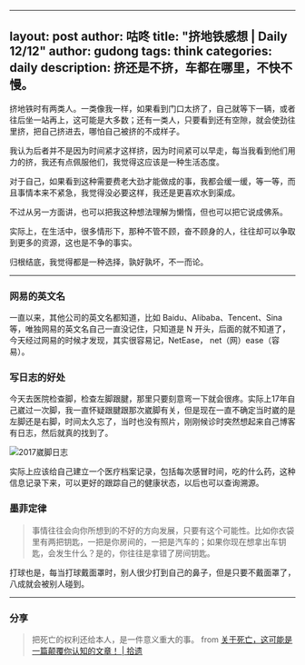 
---
layout: post
author: 咕咚
title: "挤地铁感想 | Daily 12/12"
author: gudong
tags:  think 
categories: daily
description: 挤还是不挤，车都在哪里，不快不慢。
---

挤地铁时有两类人。一类像我一样，如果看到门口太挤了，自己就等下一辆，或者往后坐一站再上，这可能是大多数；还有一类人，只要看到还有空隙，就会使劲往里挤，把自己挤进去，哪怕自己被挤的不成样子。

我认为后者并不是因为时间紧才这样挤，因为时间紧可以早走，每当我看到他们用力的挤，我还有点佩服他们，我觉得这应该是一种生活态度。

对于自己，如果看到这种需要费老大劲才能做成的事，我都会缓一缓，等一等，而且事情本来不紧急，我觉得没必要这样，我还是更喜欢水到渠成。

不过从另一方面讲，也可以把我这种想法理解为懒惰，但也可以把它说成佛系。

实际上，在生活中，很多情形下，那种不管不顾，奋不顾身的人，往往却可以争取到更多的资源，这也是不争的事实。

归根结底，我觉得都是一种选择，孰好孰坏，不一而论。

-------------------------------------------------

### 网易的英文名
一直以来，其他公司的英文名都知道，比如 Baidu、Alibaba、Tencent、Sina 等，唯独网易的英文名自己一直没记住，只知道是 N 开头，后面的就不知道了，今天经过网易的时候才发现，其实很容易记，NetEase， net（网）ease（容易）。

### 写日志的好处
今天去医院检查脚，检查左脚跟腱，那里只要刻意弯一下就会很疼。实际上17年自己崴过一次脚，我一直怀疑跟腱跟那次崴脚有关，但是现在一直不确定当时崴的是左脚还是右脚，时间太久忘了，当时也没有照片，刚刚候诊时突然想起来自己博客有日志，然后就真的找到了。

![2017崴脚日志](https://i.loli.net/2019/12/12/StBVFrbi7gANK9h.jpg)

实际上应该给自己建立一个医疗档案记录，包括每次感冒时间，吃的什么药，这种信息记录下来，可以更好的跟踪自己的健康状态，以后也可以查询溯源。

###  墨菲定律
> 事情往往会向你所想到的不好的方向发展，只要有这个可能性。比如你衣袋里有两把钥匙，一把是你房间的，一把是汽车的；如果你现在想拿出车钥匙，会发生什么？是的，你往往是拿错了房间钥匙。

打球也是，每当打球戴面罩时，别人很少打到自己的鼻子，但是只要不戴面罩了，八成就会被别人碰到。

-------------------------------------------------

### 分享
> 把死亡的权利还给本人，是一件意义重大的事。
from [关于死亡，这可能是一篇颠覆你认知的文章！ | 拾遗](https://mp.weixin.qq.com/s/Ts8nd1U2tFap6S5ffewSAA?from=groupmessage&scene=1&subscene=10000&clicktime=1576130568&enterid=1576130568)
